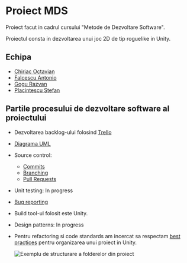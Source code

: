 # Proiect MDS

Proiect facut in cadrul cursului "Metode de Dezvoltare Software". 

Proiectul consta in dezvoltarea unui joc 2D de tip roguelike in Unity. 

## Echipa
- [Chiriac Octavian](https://github.com/Octi21)
- [Falcescu Antonio](https://github.com/Rodioo)
- [Gogu Razvan](https://github.com/gogurazvan)
- [Placintescu Stefan](https://github.com/WildCola)

## Partile procesului de dezvoltare software al proiectului
- Dezvoltarea backlog-ului folosind [Trello](https://trello.com/b/zonVXJ5Q/proiect-mds)
- [Diagrama UML](https://github.com/Rodioo/MDS/blob/master/Proiect%20MDS%20-%20Use%20case%20diagram.pdf)
- Source control:
  - [Commits](https://github.com/Rodioo/MDS/commits/master)
  - [Branching](https://github.com/Rodioo/MDS/branches)
  - [Pull Requests](https://github.com/Rodioo/MDS/pulls?q=is%3Apr+is%3Aclosed)
- Unit testing: In progress
- [Bug reporting](https://github.com/Rodioo/MDS/issues)
- Build tool-ul folosit este Unity.
- Design patterns: In progress
- Pentru refactoring si code standards am incercat sa respectam [best practices](https://unity.com/how-to/organizing-your-project) pentru organizarea unui proiect in Unity.
  
  ![](https://i.imgur.com/g6FtbY6.png "Exemplu de structurare a folderelor din proiect")
